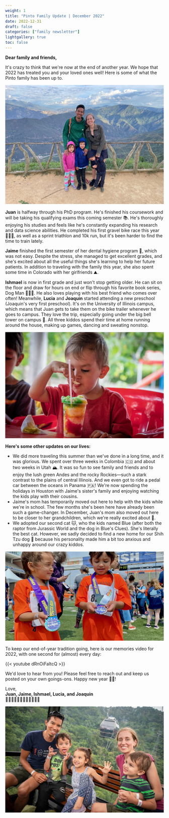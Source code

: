 ```yaml
---
weight: 1
title: "Pinto Family Update | December 2022"
date: 2022-12-31
draft: false
categories: ["family newsletter"]
lightgallery: true
toc: false
---
```


**Dear family and friends,**

It's crazy to think that we're now at the end of another year. We hope that 2022 has treated you and your loved ones well! Here is some of what the Pinto family has been up to.

![](2022-12_1.jpg "Looking out across a glorious landscape")

**Juan** is halfway through his PhD program. He's finished his coursework and will be taking his qualifying exams this coming semester 📚. He's thoroughly enjoying his studies and feels like he's constantly expanding his research and data science abilities. He completed his first gravel bike race this year 🚴🏽‍♂️, as well as a sprint triathlon and 10k run, but it's been harder to find the time to train lately.

**Jaime** finished the first semester of her dental hygiene program 🦷, which was not easy. Despite the stress, she managed to get excellent grades, and she's excited about all the useful things she's learning to help her future patients. In addition to traveling with the family this year, she also spent some time in Colorado with her girlfriends ⛰️.

**Ishmael** is now in first grade and just won't stop getting older. He can sit on the floor and draw for hours on end or flip through his favorite book series, Dog Man 🐶👮‍♂️. He also loves playing with his best friend who comes over often! Meanwhile, **Lucia** and **Joaquin** started attending a new preschool (Joaquin's very first preschool). It's on the University of Illinois campus, which means that Juan gets to take them on the bike trailer whenever he goes to campus. They love the trip, especially going under the big bell tower on campus 🔔. All three kiddos spend their time at home running around the house, making up games, dancing and sweating nonstop.

![](2022-12_2.jpg "Joaquin enjoying his favorite treat: shaved ice, Colombian style")


**Here's some other updates on our lives:**

- We did more traveling this summer than we've done in a long time, and it was glorious. We spent over three weeks in Colombia 🇨🇴 and about two weeks in Utah 🏔️. It was so fun to see family and friends and to enjoy the lush green Andes and the rocky Rockies—such a stark contrast to the plains of central Illinois. And we even got to ride a pedal car between the oceans in Panama 🇵🇦! We're now spending the holidays in Houston with Jaime's sister's family and enjoying watching the kids play with their cousins.
- Jaime's mom has temporarily moved out here to help with the kids while we're in school. The few months she's been here have already been such a game-changer. In December, Juan's mom also moved out here to be closer to her grandchildren, which we're really excited about 🎉.
- We adopted our second cat 🐱, who the kids named Blue (after both the raptor from Jurassic World and the dog in Blue's Clues). She's literally the best cat. However, we sadly decided to find a new home for our Shih Tzu dog 🐶 because his personality made him a bit too anxious and unhappy around our crazy kiddos.

![](2022-12_3.jpg "Celebrating victory in the youth run at the Illinois Marathon")


To keep our end-of-year tradition going, here is our memories video for 2022, with one second for (almost) every day:

{{< youtube dRnOiFaltcQ >}}

We'd love to hear from you! Please feel free to reach out and keep us posted on your own goings-ons. Happy new year 🎉🍾!

Love,\
**Juan, Jaime, Ishmael, Lucia, and Joaquin**\
👨🏽👩🏼👦🏻👧🏻👶🏻🐱🐱


![](2022-12_4.jpg "Climbing the Andes the easy way")
